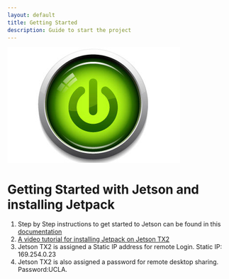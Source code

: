 ```yaml
---
layout: default
title: Getting Started
description: Guide to start the project
---
```

![Getting Started](getting-started.jpeg)

# Getting Started with Jetson and installing Jetpack

1. Step by Step instructions to get started to Jetson can be found in this [documentation](http://developer2.download.nvidia.com/embedded/L4T/r27_Release_v1.0/Docs/Jetson_X2_Developer_Kit_User_Guide.pdf?-OZPKbWNjLSFaB0r2tW3KJoFCM15EVdXt3SXgBZqAyd7QdNNrXun34CwAwoQ0EXjn99vhAVQUtWnQq6nl5jm_mbEqnytrtcXk0UTPCu7bNXCyvwz7BmbhlqQFI_me5m9z0rKB0AckEDF75nMsWAk6f9_sOja0cGQHnb5rzFgw7lwEiXj3j5iJA)
2. [A video tutorial for installing Jetpack on Jetson TX2](https://www.youtube.com/watch?v=D7lkth34rgM)
3. Jetson TX2 is assigned a Static IP address for remote Login. Static IP: 169.254.0.23
4. Jetson TX2 is also assigned a password for remote desktop sharing. Password:UCLA.
